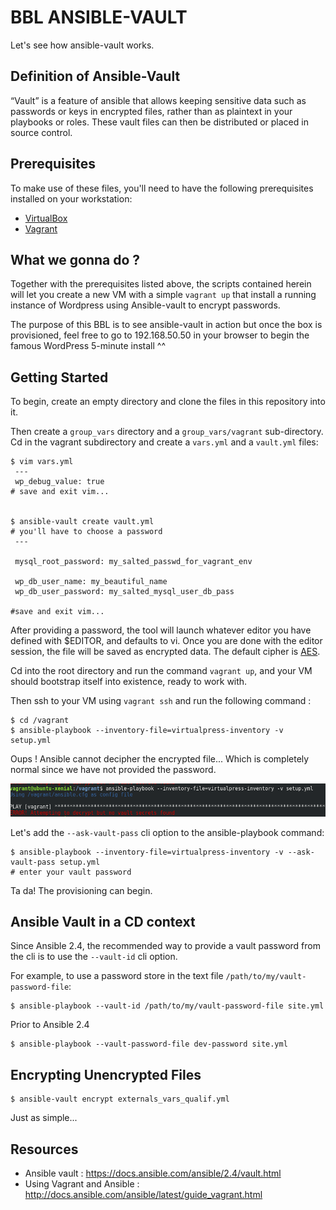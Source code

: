 # BBL ANSIBLE-VAULT

Let's see how ansible-vault works.

## Definition of Ansible-Vault

“Vault” is a feature of ansible that allows keeping sensitive data such as passwords or keys in encrypted files, rather than as plaintext in your playbooks or roles. These vault files can then be distributed or placed in source control.

## Prerequisites

To make use of these files, you'll need to have the following prerequisites installed on your workstation:

* [VirtualBox](https://www.virtualbox.org/)
* [Vagrant](http://www.vagrantup.com/)


## What we gonna do ?

Together with the prerequisites listed above, the scripts contained herein will let you create a new VM with a simple `vagrant up` that install a running instance of Wordpress using Ansible-vault to encrypt passwords.

The purpose of this BBL is to see ansible-vault in action but once the box is provisioned, feel free to go to 192.168.50.50 in your browser to begin the famous WordPress 5-minute install ^^

## Getting Started

To begin, create an empty directory and clone the files in this repository into it.

Then create a `group_vars` directory and a `group_vars/vagrant` sub-directory.
Cd in the vagrant subdirectory and create a `vars.yml` and a `vault.yml` files:

```
$ vim vars.yml
 ---
 wp_debug_value: true
# save and exit vim...


$ ansible-vault create vault.yml
# you'll have to choose a password
 ---
 
 mysql_root_password: my_salted_passwd_for_vagrant_env
 
 wp_db_user_name: my_beautiful_name
 wp_db_user_password: my_salted_mysql_user_db_pass

#save and exit vim...
```

After providing a password, the tool will launch whatever editor you have defined with $EDITOR, and defaults to vi.
Once you are done with the editor session, the file will be saved as encrypted data. The default cipher is [AES](https://en.wikipedia.org/wiki/Advanced_Encryption_Standard).


Cd into the root directory and run the command `vagrant up`, and your VM should bootstrap itself into existence, ready to work with.

Then ssh to your VM using `vagrant ssh` and run the following command :

```
$ cd /vagrant
$ ansible-playbook --inventory-file=virtualpress-inventory -v setup.yml
```
Oups ! Ansible cannot decipher the encrypted file... Which is completely normal since we have not provided the password. 

![error key](error-key.png)

Let's add the `--ask-vault-pass` cli option to the ansible-playbook command:

```
$ ansible-playbook --inventory-file=virtualpress-inventory -v --ask-vault-pass setup.yml
# enter your vault password
```

Ta da! The provisioning can begin.

## Ansible Vault in a CD context

Since Ansible 2.4, the recommended way to provide a vault password from the cli is to use the `--vault-id` cli option.

For example, to use a password store in the text file `/path/to/my/vault-password-file`:

```
$ ansible-playbook --vault-id /path/to/my/vault-password-file site.yml
```

Prior to Ansible 2.4
```
$ ansible-playbook --vault-password-file dev-password site.yml
```

## Encrypting Unencrypted Files

```
$ ansible-vault encrypt externals_vars_qualif.yml
```

Just as simple...

## Resources

* Ansible vault : https://docs.ansible.com/ansible/2.4/vault.html
* Using Vagrant and Ansible : http://docs.ansible.com/ansible/latest/guide_vagrant.html
